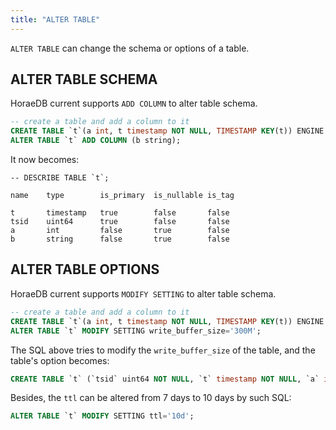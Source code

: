 ```yaml
---
title: "ALTER TABLE"
---
```


`ALTER TABLE` can change the schema or options of a table.

## ALTER TABLE SCHEMA

HoraeDB current supports `ADD COLUMN` to alter table schema.

```sql
-- create a table and add a column to it
CREATE TABLE `t`(a int, t timestamp NOT NULL, TIMESTAMP KEY(t)) ENGINE = Analytic;
ALTER TABLE `t` ADD COLUMN (b string);
```

It now becomes:

```
-- DESCRIBE TABLE `t`;

name    type        is_primary  is_nullable is_tag

t       timestamp   true        false       false
tsid    uint64      true        false       false
a       int         false       true        false
b       string      false       true        false
```

## ALTER TABLE OPTIONS

HoraeDB current supports `MODIFY SETTING` to alter table schema.

```sql
-- create a table and add a column to it
CREATE TABLE `t`(a int, t timestamp NOT NULL, TIMESTAMP KEY(t)) ENGINE = Analytic;
ALTER TABLE `t` MODIFY SETTING write_buffer_size='300M';
```

The SQL above tries to modify the `write_buffer_size` of the table, and the table's option becomes:

```sql
CREATE TABLE `t` (`tsid` uint64 NOT NULL, `t` timestamp NOT NULL, `a` int, PRIMARY KEY(tsid,t), TIMESTAMP KEY(t)) ENGINE=Analytic WITH(arena_block_size='2097152', compaction_strategy='default', compression='ZSTD', enable_ttl='true', num_rows_per_row_group='8192', segment_duration='', storage_format='AUTO', ttl='7d', update_mode='OVERWRITE', write_buffer_size='314572800')
```

Besides, the `ttl` can be altered from 7 days to 10 days by such SQL:

```sql
ALTER TABLE `t` MODIFY SETTING ttl='10d';
```
